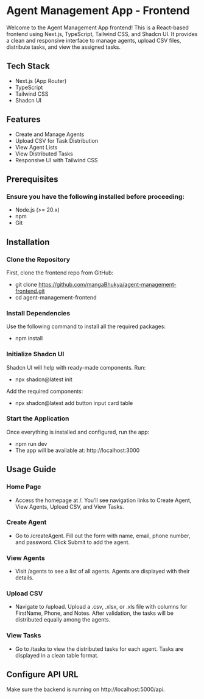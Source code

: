 # **Agent Management App - Frontend**
Welcome to the Agent Management App frontend! This is a React-based frontend using Next.js, TypeScript, Tailwind CSS, and Shadcn UI. It provides a clean and responsive interface to manage agents, upload CSV files, distribute tasks, and view the assigned tasks.

## Tech Stack
- Next.js (App Router)
- TypeScript
- Tailwind CSS
- Shadcn UI

## Features
- Create and Manage Agents
- Upload CSV for Task Distribution
- View Agent Lists
- View Distributed Tasks
- Responsive UI with Tailwind CSS

## Prerequisites
### Ensure you have the following installed before proceeding:
- Node.js (>= 20.x)
- npm
- Git

## Installation
### Clone the Repository
First, clone the frontend repo from GitHub:

- git clone https://github.com/mangaBhukya/agent-management-frontend.git
- cd agent-management-frontend

### Install Dependencies
Use the following command to install all the required packages:
- npm install

### Initialize Shadcn UI
Shadcn UI will help with ready-made components. Run:
- npx shadcn@latest init

Add the required components:
- npx shadcn@latest add button input card table

###  Start the Application
Once everything is installed and configured, run the app:
- npm run dev
- The app will be available at:
http://localhost:3000

## Usage Guide
### Home Page
- Access the homepage at /.
You’ll see navigation links to Create Agent, View Agents, Upload CSV, and View Tasks.

### Create Agent
- Go to /createAgent.
Fill out the form with name, email, phone number, and password.
Click Submit to add the agent.

### View Agents
- Visit /agents to see a list of all agents.
Agents are displayed with their details.

### Upload CSV
- Navigate to /upload.
Upload a .csv, .xlsx, or .xls file with columns for FirstName, Phone, and Notes.
After validation, the tasks will be distributed equally among the agents.

### View Tasks
- Go to /tasks to view the distributed tasks for each agent.
Tasks are displayed in a clean table format.


## Configure API URL
Make sure the backend is running on http://localhost:5000/api.
